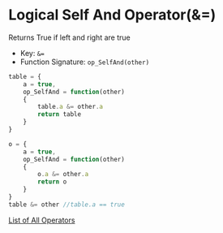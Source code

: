 # Logical Self And Operator(&=)

Returns True if left and right are true

- Key: `&=`
- Function Signature: `op_SelfAnd(other)`

```js
table = {
	a = true,
	op_SelfAnd = function(other)
	{
		table.a &= other.a
		return table
	}
}

o = {
	a = true,
	op_SelfAnd = function(other)
	{
		o.a &= other.a
		return o
	}
}
table &= other //table.a == true
```

[List of All Operators](./Operators.md)